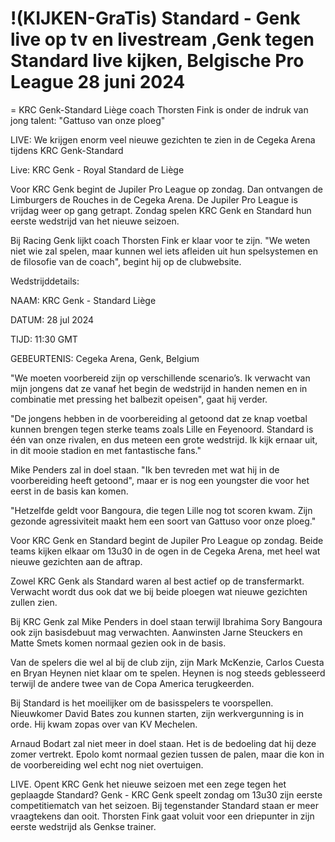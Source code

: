 # !(KIJKEN-GraTis) Standard - Genk live op tv en livestream ,Genk tegen Standard live kijken, Belgische Pro League 28 juni 2024
=
KRC Genk-Standard Liège coach Thorsten Fink is onder de indruk van jong talent: "Gattuso van onze ploeg"

LIVE: We krijgen enorm veel nieuwe gezichten te zien in de Cegeka Arena tijdens KRC Genk-Standard

Live: KRC Genk - Royal Standard de Liège

Voor KRC Genk begint de Jupiler Pro League op zondag. Dan ontvangen de Limburgers de Rouches in de Cegeka Arena.
De Jupiler Pro League is vrijdag weer op gang getrapt. Zondag spelen KRC Genk en Standard hun eerste wedstrijd van het nieuwe seizoen.

Bij Racing Genk lijkt coach Thorsten Fink er klaar voor te zijn. "We weten niet wie zal spelen, maar kunnen wel iets afleiden uit hun spelsystemen en de filosofie van de coach", begint hij op de clubwebsite.

Wedstrijddetails:

NAAM: KRC Genk - Standard Liège

DATUM: 28 jul 2024

TIJD: 11:30 GMT

GEBEURTENIS: Cegeka Arena, Genk, Belgium

"We moeten voorbereid zijn op verschillende scenario’s. Ik verwacht van mijn jongens dat ze vanaf het begin de wedstrijd in handen nemen en in combinatie met pressing het balbezit opeisen", gaat hij verder.

"De jongens hebben in de voorbereiding al getoond dat ze knap voetbal kunnen brengen tegen sterke teams zoals Lille en Feyenoord. Standard is één van onze rivalen, en dus meteen een grote wedstrijd. Ik kijk ernaar uit, in dit mooie stadion en met fantastische fans."

Mike Penders zal in doel staan. "Ik ben tevreden met wat hij in de voorbereiding heeft getoond", maar er is nog een youngster die voor het eerst in de basis kan komen.

"Hetzelfde geldt voor Bangoura, die tegen Lille nog tot scoren kwam. Zijn gezonde agressiviteit maakt hem een soort van Gattuso voor onze ploeg."

Voor KRC Genk en Standard begint de Jupiler Pro League op zondag. Beide teams kijken elkaar om 13u30 in de ogen in de Cegeka Arena, met heel wat nieuwe gezichten aan de aftrap.

Zowel KRC Genk als Standard waren al best actief op de transfermarkt. Verwacht wordt dus ook dat we bij beide ploegen wat nieuwe gezichten zullen zien.

Bij KRC Genk zal Mike Penders in doel staan terwijl Ibrahima Sory Bangoura ook zijn basisdebuut mag verwachten. Aanwinsten Jarne Steuckers en Matte Smets komen normaal gezien ook in de basis.

Van de spelers die wel al bij de club zijn, zijn Mark McKenzie, Carlos Cuesta en Bryan Heynen niet klaar om te spelen. Heynen is nog steeds geblesseerd terwijl de andere twee van de Copa America terugkeerden.

Bij Standard is het moeilijker om de basisspelers te voorspellen. Nieuwkomer David Bates zou kunnen starten, zijn werkvergunning is in orde. Hij kwam zopas over van KV Mechelen. 

Arnaud Bodart zal niet meer in doel staan. Het is de bedoeling dat hij deze zomer vertrekt. Epolo komt normaal gezien tussen de palen, maar die kon in de voorbereiding wel echt nog niet overtuigen.

LIVE. Opent KRC Genk het nieuwe seizoen met een zege tegen het geplaagde Standard?
Genk - KRC Genk speelt zondag om 13u30 zijn eerste competitiematch van het seizoen. Bij tegenstander Standard staan er meer vraagtekens dan ooit. Thorsten Fink gaat voluit voor een driepunter in zijn eerste wedstrijd als Genkse trainer.
